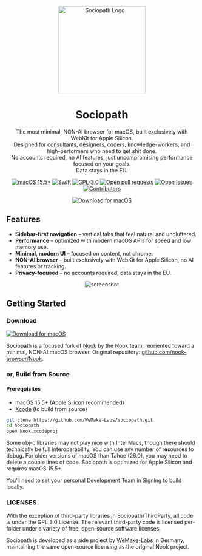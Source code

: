 <div align="center">
  <img width="230" height="230" src="/assets/icon.png" alt="Sociopath Logo">
  <h1><b>Sociopath</b></h1>
  <p>
    The most minimal, NON-AI browser for macOS, built exclusively with WebKit for Apple Silicon.
    <br>
    Designed for consultants, designers, coders, knowledge-workers, and high-performers who need to get shit done.
    <br>
    No accounts required, no AI features, just uncompromising performance focused on your goals.
    <br>
    Data stays in the EU.
  </p>
</div>

<p align="center">
  <a href="https://www.apple.com/macos/"><img src="https://badgen.net/badge/macOS/15.5+/blue" alt="macOS 15.5+"></a>
  <a href="https://swift.org/"><img src="https://badgen.net/badge/Swift/6/orange" alt="Swift"></a>
  <a href="./LICENSE"><img src="https://badgen.net/badge/License/GPL-3.0/green" alt="GPL-3.0"></a>
    <a href="https://github.com/WeMake-Labs/sociopath/pulls"><img src="https://img.shields.io/github/issues-pr/WeMake-Labs/sociopath" alt="Open pull requests"></a>
  <a href="https://github.com/WeMake-Labs/sociopath/issues"><img src="https://img.shields.io/github/issues/WeMake-Labs/sociopath" alt="Open issues"></a>
  <a href="https://github.com/WeMake-Labs/sociopath/graphs/contributors"><img src="https://img.shields.io/github/contributors/WeMake-Labs/sociopath" alt="Contributors"></a>
</p>

<p align="center">
  <a href="https://github.com/WeMake-Labs/sociopath/releases"><img src="https://img.shields.io/badge/Download%20for-macOS-000000?style=for-the-badge&logo=apple&logoColor=white" alt="Download for macOS"></a>
</p>

## Features

- **Sidebar-first navigation** – vertical tabs that feel natural and uncluttered.
- **Performance** – optimized with modern macOS APIs for speed and low memory use.
- **Minimal, modern UI** – focused on content, not chrome.
- **NON-AI browser** – built exclusively with WebKit for Apple Silicon, no AI features or tracking.
- **Privacy-focused** – no accounts required, data stays in the EU.

<p align="center">
  <img src="https://github.com/user-attachments/assets/dbfe9e9c-82f5-4f59-a073-b86ea05e5f26" alt="screenshot">
</p>

## Getting Started

### Download

[![Download for macOS](https://img.shields.io/badge/Download%20for-macOS-000000?style=for-the-badge&logo=apple&logoColor=white)](https://github.com/WeMake-Labs/sociopath/releases)

Sociopath is a focused fork of [Nook](https://browsewithnook.com/) by the Nook team, reoriented toward a minimal, NON-AI macOS browser. Original repository: [github.com/nook-browser/Nook](https://github.com/nook-browser/Nook).

### or, Build from Source

#### Prerequisites

- macOS 15.5+ (Apple Silicon recommended)
- [Xcode](https://developer.apple.com/xcode/) (to build from source)

```sh
git clone https://github.com/WeMake-Labs/sociopath.git
cd sociopath
open Nook.xcodeproj
```

Some obj-c libraries may not play nice with Intel Macs, though there should technically be full interoperability. You can use any number of resources to debug. For older versions of macOS than Tahoe (26.0), you may need to delete a couple lines of code. Sociopath is optimized for Apple Silicon and requires macOS 15.5+.

You’ll need to set your personal Development Team in Signing to build locally.

### LICENSES

With the exception of third-party libraries in Sociopath/ThirdParty, all code is under the GPL 3.0 License. The relevant third-party code is licensed per-folder under a variety of free, open-source software licenses.

Sociopath is developed as a side project by [WeMake-Labs](https://wemake.cx) in Germany, maintaining the same open-source licensing as the original Nook project.
